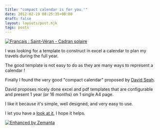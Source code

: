 ```yaml
---
title: "compact calendar is for you.'"
date: 2012-02-19 08:25:35+00:00
draft: false
layout: layouts/post.njk
tags: posts
---
```


[![Français : Saint-Véran - Cadran solaire](http://upload.wikimedia.org/wikipedia/commons/thumb/d/d4/Saint-V%C3%A9ran_-_Cadran_solaire_-737.jpg/300px-Saint-V%C3%A9ran_-_Cadran_solaire_-737.jpg)
](http://commons.wikipedia.org/wiki/File:Saint-V%C3%A9ran_-_Cadran_solaire_-737.jpg)


I was looking for a template to construct in excel a calendar to plan my travels during the full year.

The good template is not easy to do as they are many ways to represent a calendar !

Finally I found the very good "compact calendar" proposed by [David Seah](http://davidseah.com/).

David proposes nicely done excel and pdf templates that are configurable and present 1 year (or 16 months) on 1 single A4 page.

I like it because it's simple, well designed, and very easy to use.

I let you have a [look at it](http://davidseah.com/compact-calendar/#downloads), I hope it helps.






[![Enhanced by Zemanta](http://img.zemanta.com/zemified_a.png?x-id=1260881e-717d-489f-b3a4-33ae317264d7)
](http://www.zemanta.com/)
